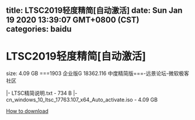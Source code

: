 
title: LTSC2019轻度精简[自动激活]
date: Sun Jan 19 2020 13:39:07 GMT+0800 (CST)    
categories: baidu
---

# LTSC2019轻度精简[自动激活]
size: 4.09 GB
 ===1903 企业版G 18362.116 中度精简版===-远景论坛-微软极客社区
 
|- LTSC精简说明.txt - 734 B
|- cn_windows_10_ltsc_17763.107_x64_Auto_activate.iso - 4.09 GB

[How to download](https://bpcam.bemobtrk.com/go/2ceec3aa-1ca2-46d6-b9ff-aaa5c184517c?jno=4555)